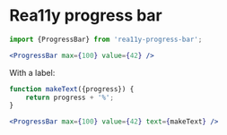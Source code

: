 Rea11y progress bar
===================

```js
import {ProgressBar} from 'rea11y-progress-bar';
```

```jsx
<ProgressBar max={100} value={42} />
```

With a label:

```jsx
function makeText({progress}) {
	return progress + '%';
}

<ProgressBar max={100} value={42} text={makeText} />
```
